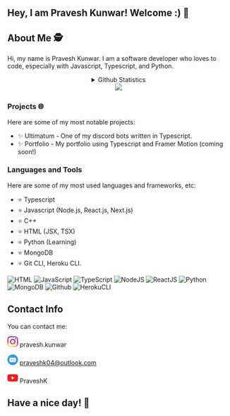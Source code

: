 ## Hey, I am Pravesh Kunwar! Welcome :) 👋

## About Me 🕵️

Hi, my name is Pravesh Kunwar. I am a software developer who loves to code, especially with Javascript, Typescript, and Python. 

<div align="center">
<details>
  <summary>Github Statistics</summary>
   <img src="https://github.com/PraveshKunwar/PraveshKunwar/blob/master/github-metrics.svg" />
<br><br>
    <img src="https://github-readme-stats.vercel.app/api/top-langs/?username=PraveshKunwar&layout=compact&theme=tokyonight"/><br><br>
</details>
    <img src="https://komarev.com/ghpvc/?username=PraveshKunwar" />
</div>

### Projects 🌐

Here are some of my most notable projects:

- ✨ Ultimatum - One of my discord bots written in Typescript.
- ✨ Portfolio - My portfolio using Typescript and Framer Motion (coming soon!)
  
### Languages and Tools
Here are some of my most used languages and frameworks, etc:

- ⭐ Typescript
- ⭐ Javascript (Node.js, React.js, Next.js)
- ⭐ C++
- ⭐ HTML (JSX, TSX)
- ⭐ Python (Learning)
- ⭐ MongoDB
- ⭐ Git CLI, Heroku CLI.

![HTML](https://img.shields.io/static/v1?style=flat-square&label=%E2%A0%80&color=555&labelColor=%23e34c26&message=HTML%EF%B8%B1100%25)
![JavaScript](https://img.shields.io/static/v1?style=flat-square&label=%E2%A0%80&color=555&labelColor=%23f1e05a&message=JavaScript%EF%B8%B180%25)
![TypeScript](https://img.shields.io/static/v1?style=flat-square&label=%E2%A0%80&color=555&labelColor=%232b7489&message=TypeScript%EF%B8%B145%25)
![NodeJS](https://img.shields.io/static/v1?style=flat-square&label=%E2%A0%80&color=555&labelColor=68A063&message=NodeJS/ExpressJS%EF%B8%B165%25)
![ReactJS](https://img.shields.io/static/v1?style=flat-square&label=%E2%A0%80&color=555&labelColor=61DBFB&message=ReactJS%EF%B8%B185%25)
![Python](https://img.shields.io/static/v1?style=flat-square&label=%E2%A0%80&color=555&labelColor=306998&message=Python%EF%B8%B130%25)
![MongoDB](https://img.shields.io/static/v1?style=flat-square&label=%E2%A0%80&color=555&labelColor=4DB33D&message=MongoDB%EF%B8%B145%25)
![Github](https://img.shields.io/static/v1?style=flat-square&label=%E2%A0%80&color=555&labelColor=FFFFFF&message=Github%EF%B8%B190%25)
![HerokuCLI](https://img.shields.io/static/v1?style=flat-square&label=%E2%A0%80&color=555&labelColor=6762a6&message=HerokuCLI%EF%B8%B125%25)

## Contact Info

You can contact me:

<img src="https://github.com/PraveshKunwar/PraveshKunwar/blob/master/svgs/insta.svg" width="24px" height="24px" /> pravesh.kunwar

<img src="https://github.com/PraveshKunwar/PraveshKunwar/blob/master/svgs/mail.svg" width="24px" height="24px"/> praveshk04@outlook.com

<img src="https://github.com/PraveshKunwar/PraveshKunwar/blob/master/svgs/yt.svg" width="24px" height="24px"/> PraveshK

## Have a nice day! 👋
